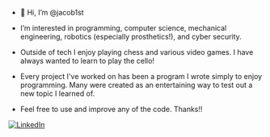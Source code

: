 - 👋 Hi, I’m @jacob1st
  
- I’m interested in programming, computer science, mechanical engineering, robotics (especially prosthetics!), and cyber security.
  
- Outside of tech I enjoy playing chess and various video games. I have always wanted to learn to play the cello!
  
- Every project I've worked on has been a program I wrote simply to enjoy programming. Many were created as an entertaining way to test out a new topic I learned of.
- Feel free to use and improve any of the code. Thanks!!
  
[![LinkedIn](https://img.shields.io/badge/linkedin-%230077B5.svg?style=for-the-badge&logo=linkedin&logoColor=white)](https://www.linkedin.com/in/jacob-fuerst/)

<!---
jacob1st/jacob1st is a ✨ special ✨ repository because its `README.md` (this file) appears on your GitHub profile.
You can click the Preview link to take a look at your changes.
--->
